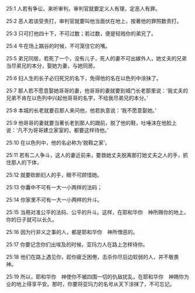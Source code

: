 <a id="1"></a>25:1  人若有争讼，来听审判，审判官就要定义人有理，定恶人有罪。  

<a id="2"></a>25:2  恶人若该受责打，审判官就要叫他当面伏在地上，按著他的罪照数责打。  

<a id="3"></a>25:3  只可打他四十下，不可过数；若过数，便是轻贱你的弟兄了。  

<a id="4"></a>25:4  牛在场上踹谷的时候，不可笼住它的嘴。  

<a id="5"></a>25:5  弟兄同居，若死了一个，没有儿子，死人的妻不可出嫁外人，她丈夫的兄弟当尽弟兄的本分，娶她为妻，与她同房。  

<a id="6"></a>25:6  妇人生的长子必归死兄的名下，免得他的名在以色列中涂抹了。  

<a id="7"></a>25:7  那人若不愿意娶她哥哥的妻，他哥哥的妻就要到城门长老那里说：‘我丈夫的兄弟不肯在以色列中兴起他哥哥的名字，不给我尽弟兄的本分。’  

<a id="8"></a>25:8  本城的长老就要召那人来问他，他若执意说：‘我不愿意娶她。’  

<a id="9"></a>25:9  他哥哥的妻就要当著长老到那人的跟前，脱了他的鞋，吐唾沫在他脸上说：‘凡不为哥哥建立家室的，都要这样待他。’  

<a id="10"></a>25:10  在以色列中，他的名必称为‘脱鞋之家’。  

<a id="11"></a>25:11  若有二人争斗，这人的妻近前来，要救她丈夫脱离那打她丈夫之人的手，抓住那人的下体，  

<a id="12"></a>25:12  就要砍断妇人的手，眼不可顾惜她。  

<a id="13"></a>25:13  你囊中不可有一大一小两样的法码；  

<a id="14"></a>25:14  你家里不可有一大一小两样的升斗。  

<a id="15"></a>25:15  当用对准公平的法码、公平的升斗。这样，在耶和华你　神所赐你的地上，你的日子就可以长久。  

<a id="16"></a>25:16  因为行非义之事的人，都是耶和华你　神所憎恶的。  

<a id="17"></a>25:17  你要记念你们出埃及的时候，亚玛力人在路上怎样待你。  

<a id="18"></a>25:18  他们在路上遇见你，趁你疲乏困倦，击杀你尽后边软弱的人，并不敬畏　神。  

<a id="19"></a>25:19  所以，耶和华你　神使你不被四围一切的仇敌扰乱，在耶和华你　神赐你为业的地上得享平安。那时，你要将亚玛力的名号从天下涂抹了，不可忘记。  
